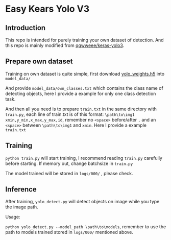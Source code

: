# Easy Kears Yolo V3
## Introduction
This repo is intended for purely training your own dataset of detection.
And this repo is mainly modified from [qqwweee/keras-yolo3](https://github.com/qqwweee/keras-yolo3).

## Prepare own dataset

Training on own dataset is quite simple, first download [yolo_weights.h5]() into ```model_data/```

And provide ```model_data/own_classes.txt``` which contains the class name of detecting objects, here I provide a example for only one class detection task.

And then all you need is to prepare ```train.txt``` in the same directory with ```train.py```, each line of train.txt is of this format: ```\path\to\img1 xmin,y_min,x_max,y_max,id```, remember no ```<space>``` before/after ```,``` and an ```<space>``` between ```\path\to\img1``` and ```xmin```. Here I provide a example ```train.txt```

##   Training

```python train.py``` will start training, I recommend reading ```train.py``` carefully before starting. If memory out, change batchsize in ```train.py```

The model trained will be stored in ```logs/000/``` , please check.

## Inference

After training, ```yolo_detect.py``` will detect objects on image while you type the image path. 

Usage:

```python yolo_detect.py --model_path \path\to\models```, remember to use the path to models trained stored in ```logs/000/``` mentioned above.